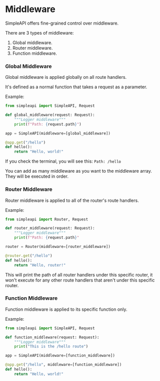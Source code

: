 # Middleware

SimpleAPI offers fine-grained control over middleware.

There are 3 types of middleware:

1. Global middleware.
1. Router middleware.
1. Function middleware.

### Global Middleware

Global middleware is applied globally on all route handlers.

It's defined as a normal function that takes a request as a parameter.

Example:

```python
from simpleapi import SimpleAPI, Request

def global_middleware(request: Request):
    """Logger middleware"""
    print(f"Path: {request.path}")

app = SimpleAPI(middleware=[global_middleware])

@app.get("/hello")
def hello():
    return "Hello, world!"
```

If you check the terminal, you will see this:
`Path: /hello`

You can add as many middleware as you want to the middleware array. They will be executed in order.

### Router Middleware

Router middleware is applied to all of the router's route handlers.

Example:

```python
from simpleapi import Router, Request

def router_middleware(request: Request):
    """Logger middleware"""
    print(f"Path: {request.path}"

router = Router(middleware=[router_middleware])

@router.get("/hello")
def hello():
    return "Hello, router!"
```

This will print the path of all router handlers under this specific router, it won't execute for any other route handlers that aren't under this specific router.

### Function Middleware

Function middleware is applied to its specific function only.

Example:

```python
from simpleapi import SimpleAPI, Request

def function_middleware(request: Request):
    """Logger middleware"""
    print("This is the /hello route")

app = SimpleAPI(middleware=[function_middleware])

@app.get("/hello", middleware=[function_middleware])
def hello():
    return "Hello, world!"
```
